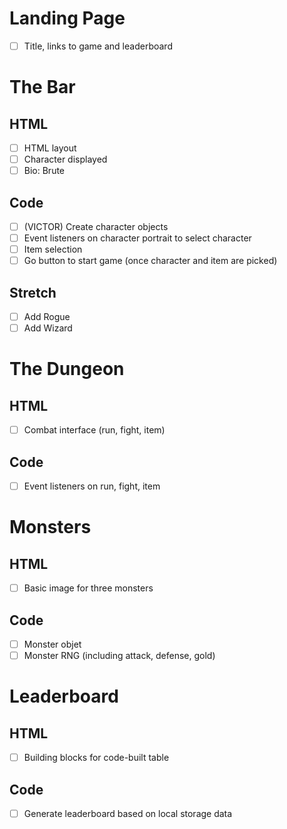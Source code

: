 # Landing Page
- [ ] Title, links to game and leaderboard


# The Bar
## HTML
- [ ] HTML layout
- [ ] Character displayed
- [ ] Bio: Brute
## Code
- [ ] (VICTOR) Create character objects
- [ ] Event listeners on character portrait to select character
- [ ] Item selection
- [ ] Go button to start game (once character and item are picked)
## Stretch
- [ ] Add Rogue
- [ ] Add Wizard

# The Dungeon
## HTML
- [ ] Combat interface (run, fight, item)
## Code 
- [ ] Event listeners on run, fight, item

# Monsters
## HTML
- [ ] Basic image for three monsters
## Code
- [ ] Monster objet
- [ ] Monster RNG (including attack, defense, gold)

# Leaderboard
## HTML
- [ ] Building blocks for code-built table
## Code
- [ ] Generate leaderboard based on local storage data